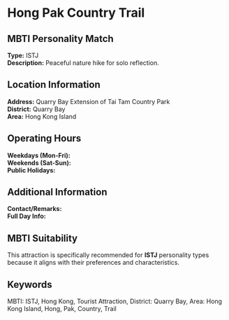 # Hong Pak Country Trail

## MBTI Personality Match
**Type:** ISTJ  
**Description:** Peaceful nature hike for solo reflection.

## Location Information
**Address:** Quarry Bay Extension of Tai Tam Country Park  
**District:** Quarry Bay  
**Area:** Hong Kong Island

## Operating Hours
**Weekdays (Mon-Fri):**   
**Weekends (Sat-Sun):**   
**Public Holidays:** 

## Additional Information
**Contact/Remarks:**   
**Full Day Info:** 

## MBTI Suitability
This attraction is specifically recommended for **ISTJ** personality types because it aligns with their preferences and characteristics.

## Keywords
MBTI: ISTJ, Hong Kong, Tourist Attraction, District: Quarry Bay, Area: Hong Kong Island, Hong, Pak, Country, Trail
